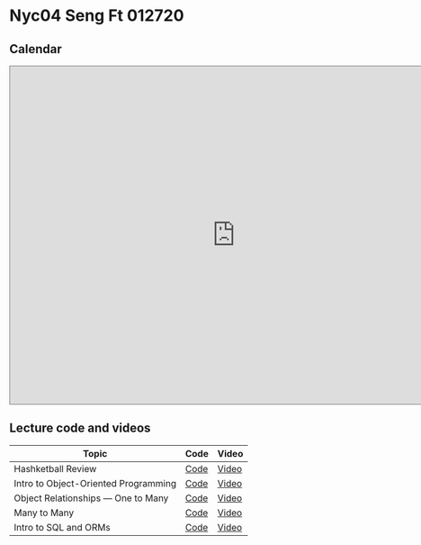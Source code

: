 # Nyc04 Seng Ft 012720

## Calendar

<iframe src="https://calendar.google.com/calendar/embed?height=600&amp;wkst=1&amp;bgcolor=%23ffffff&amp;ctz=America%2FNew_York&amp;src=ZmxhdGlyb25zY2hvb2wuY29tX2JlYXQ4Y3BlbTlwamxyZHRjazk4bW03YXFvQGdyb3VwLmNhbGVuZGFyLmdvb2dsZS5jb20&amp;src=ZmxhdGlyb25zY2hvb2wuY29tX2cwMzNsaGIwbGR0Ymx1ZDA3aGZlaXVsaWJrQGdyb3VwLmNhbGVuZGFyLmdvb2dsZS5jb20&amp;color=%23B08B59&amp;color=%23A87070&amp;mode=WEEK&amp;showTitle=0&amp;showDate=1&amp;showPrint=0&amp;showTabs=1&amp;showCalendars=1" style="border:solid 1px #777" width="800" height="600" frameborder="0" scrolling="no"></iframe>

## Lecture code and videos

| Topic            | Code                | Video                |
| -----            | ----                | -----                |
| Hashketball Review | [Code][hashketball-code] | [Video][hashketball-video] |
| Intro to Object-Oriented Programming | [Code][intro-object-oriented-programming-code] | [Video][intro-object-oriented-programming-video] |
| Object Relationships — One to Many | [Code][object-relationships-one-many-code] | [Video][object-relationships-one-many-video] |
| Many to Many | [Code][many-to-many-code] | [Video][many-to-many-video] |
| Intro to SQL and ORMs | [Code][intro-sql-orms-code] | [Video][intro-sql-orms-video] |

[hashketball-code]: https://github.com/learn-co-students/nyc-dumbo-se-012720/tree/master/01-hashketball
[hashketball-video]: http://youtu.be/aI6hJ5XQo1U

[object-relationships-one-many-code]: https://github.com/learn-co-students/nyc-dumbo-se-012720/tree/master/03-one-to-many/
[object-relationships-one-many-video]: http://youtu.be/7NtpXGzwri8

[intro-object-oriented-programming-code]: https://github.com/learn-co-students/nyc-dumbo-se-012720/tree/master/02-oo/
[intro-object-oriented-programming-video]: http://youtu.be/oMOFC8kYet0

[many-to-many-code]: https://github.com/learn-co-students/nyc-dumbo-se-012720/tree/master/04-many-to-many/
[many-to-many-video]: http://youtu.be/HDJP7-9sr5Y

[intro-sql-orms-code]: https://github.com/learn-co-students/nyc-dumbo-se-012720/tree/master/05-sql/
[intro-sql-orms-video]: http://youtu.be/8GGbeM87A1s
